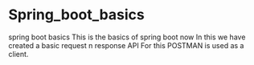 # Spring_boot_basics
spring boot basics
This is the basics of spring boot now
In this we have created a basic request n response API
For this POSTMAN is used as a client.
